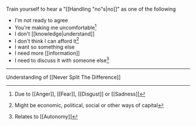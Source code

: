 Train yourself to hear a "[[Handling "no"s|no]]" as one of the following

- I'm not ready to agree
- You're making me uncomfortable[^1]
- I don't [[knowledge|understand]]
- I don't think I can afford it[^3]
- I want so something else
- I need more [[information]]
- I need to discuss it with someone else[^2]

---

Understanding of [[Never Split The Difference]]

[^1]: Due to [[Anger]], [[Fear]], [[Disgust]] or [[Sadness]]
[^2]: Relates to [[Autonomy]]
[^3]: Might be economic, political, social or other ways of capital